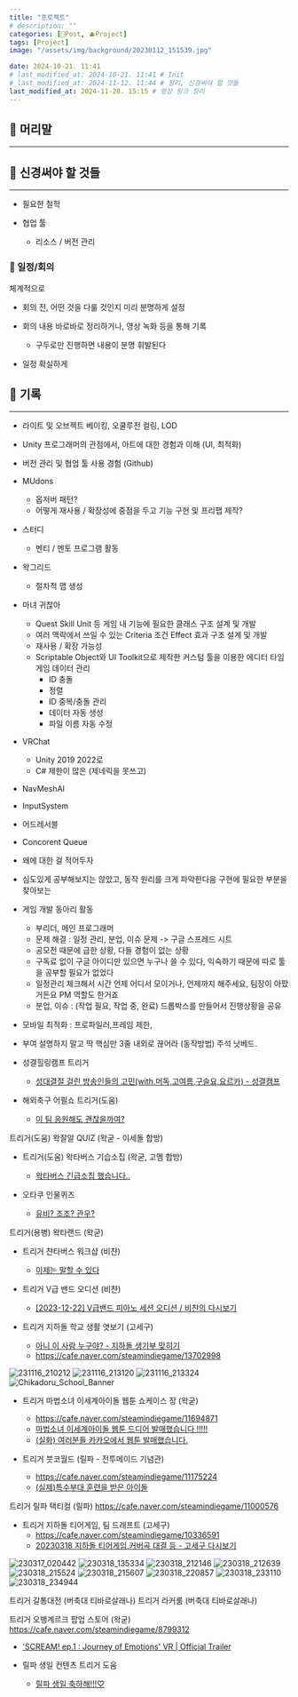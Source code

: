 ```yaml
---
title: "프로젝트"
# description: ""
categories: [📀Post, 🫐Project]
tags: [Project]
image: "/assets/img/background/20230112_151539.jpg"

date: 2024-10-21. 11:41
# last_modified_at: 2024-10-21. 11:41 # Init
# last_modified_at: 2024-11-12. 11:44 # 정리, 신경써야 할 것들
last_modified_at: 2024-11-28. 15:15 # 영상 링크 정리
---
```


## 📀 머리말

---

## 📀 신경써야 할 것들

---

- 필요한 철학

- 협업 툴
  - 리소스 / 버전 관리

### 🫧 일정/회의

체계적으로  

- 회의 전, 어떤 것을 다룰 것인지 미리 분명하게 설정
- 회의 내용 바로바로 정리하거나, 영상 녹화 등을 통해 기록
  - 구두로만 진행하면 내용이 분명 휘발된다

- 일정 확실하게

## 📀 기록

---

- 라이트 및 오브젝트 베이킹, 오쿨루전 컬링, LOD
- Unity 프로그래머의 관점에서, 아트에 대한 경험과 이해 (UI, 최적화)
- 버전 관리 및 협업 툴 사용 경험 (Github)

- MUdons
  - 옵저버 패턴?
  - 어떻게 재사용 / 확장성에 중점을 두고 기능 구현 및 프리팹 제작?

- 스터디
  - 멘티 / 멘토 프로그램 활동

- 왁그리드
  - 절차적 맵 생성

- 마녀 귀찮아
  - Quest Skill Unit 등 게임 내 기능에 필요한 클래스 구조 설계 및 개발
  - 여러 맥락에서 쓰일 수 있는 Criteria 조건 Effect 효과 구조 설계 및 개발
  - 재사용 / 확장 가능성
  - Scriptable Object와 UI Toolkit으로 제작한 커스텀 툴을 이용한 에디터 타임 게임 데이터 관리
    - ID 충돌
    - 정렬
    - ID 중복/충돌 관리
    - 데이터 자동 생성
    - 파일 이름 자동 수정

- VRChat
  - Unity 2019 2022로
  - C# 제한이 많은 (제네릭을 못쓰고)

- NavMeshAI
- InputSystem
- 어드레서블

- Concorent Queue
- 왜에 대한 걸 적어두자

- 심도있게 공부해보지는 않았고, 동작 원리를 크게 파악한다음 구현에 필요한 부분을 찾아보는

- 게임 개발 동아리 활동
  - 부리더, 메인 프로그래머
  - 문제 해결 : 일정 관리, 분업, 이슈 문제 -> 구글 스프레드 시트
  - 공모전 때문에 급한 상황, 다들 경험이 없는 상황
  - 구독료 없이 구글 아이디만 있으면 누구나 쓸 수 있다, 익숙하기 때문에 따로 툴을 공부할 필요가 없었다
  - 일정관리 체크해서 시간 언제 어디서 모이거나, 언제까지 해주세요, 팀장이 아팠거든요 PM 역할도 한거죠
  - 분업, 이슈 : (작업 필요, 작업 중, 완료) 드롭박스를 만들어서 진행상황을 공유

- 모바일 최적화 : 프로파일러,프레임 제한,
- 부여 설명하지 말고 딱 핵심만 3줄 내외로 끊어라 (동작방법) 주석 낫베드.

- 성결힐링캠프 트리거
  - [성대결절 걸린 방송인들의 고민(with.머독,고여름,구슬요,요르카) - 성결캠프](https://youtu.be/acmT3rMobe8)

- 해외축구 어필쇼 트리거(도움)
  - [이 팀 응원해도 괜찮을까여?](https://youtu.be/1UO4wj9-vr4)

트리거(도움) 왁잘알 QUIZ (왁굳 - 이세돌 합방)

- 트리거(도움) 왁타버스 기습소집 (왁굳, 고멤 합방)
  - [왁타버스 긴급소집 했습니다..](https://youtu.be/ZYfoKinHfmc)

- 오타쿠 인물퀴즈
  - [유비? 조조? 관우?](https://youtu.be/CgtL6Siffz8)

트리거(용병) 왁타랜드 (왁굳)

- 트리거 챤타버스 워크샵 (비챤)
  - [이제는 말할 수 있다](https://youtu.be/Vp4adL61R7k)

- 트리거 V급 밴드 오디션 (비챤)
  - [[2023-12-22] V급밴드 피아노 세션 오디션 / 비챤의 다시보기](https://youtu.be/yBHN6MSzATI)

- 트리거 지하돌 학교 생활 엿보기 (고세구)
  - [아니 이 사람 누구야? - 지하돌 생기부 맞히기](https://youtu.be/OJLy2F2h5R8)
  - <https://cafe.naver.com/steamindiegame/13702998>

![231116_210212](/assets/project/Chikadoru_School/231116_210212.png)
![231116_213120](/assets/project/Chikadoru_School/231116_213120.png)
![231116_213324](/assets/project/Chikadoru_School/231116_213324.png)
![Chikadoru_School_Banner](/assets/project/Chikadoru_School/Chikadoru_School_Banner.png)

- 트리거 마법소녀 이세계아이돌 웹툰 쇼케이스 장 (왁굳)
  - <https://cafe.naver.com/steamindiegame/11694871>
  - [마법소녀 이세계아이돌 웹툰 드디어 발매했습니다 !!!!!](https://youtu.be/Z6ImTIMxXj8?si=OCHGQYYHWNY7OyhV)
  - [(실화) 여러분들 카카오에서 웹툰 발매했습니다.](https://youtu.be/BRHlzxOgbdU?si=pA8o8H2_xgreb36C)

- 트리거 붓코월드 (릴파 - 전투메이드 기념관)
  - <https://cafe.naver.com/steamindiegame/11175224>
  - [(실제)특수부대 훈련을 받은 아이돌](https://youtu.be/BmDMlUATT8w?si=nFx6YezDH6c547Y-)

트리거 릴파 택티컬 (릴파)
<https://cafe.naver.com/steamindiegame/11000576>

- 트리거 지하돌 티어게임, 팀 드래프트 (고세구)
  - <https://cafe.naver.com/steamindiegame/10336591>
  - [20230318 지하돌 티어게임,커버곡 대결 등 - 고세구 다시보기](https://youtu.be/TvXlu_quHj8?si=tX-sGZPmf3kqMOeJ)

![230317_020442](/assets/project/Chikadoru_Tier_Game/230317_020442.png)
![230318_135334](/assets/project/Chikadoru_Tier_Game/230318_135334.png)
![230318_212146](/assets/project/Chikadoru_Tier_Game/230318_212146.png)
![230318_212639](/assets/project/Chikadoru_Tier_Game/230318_212639.png)
![230318_215524](/assets/project/Chikadoru_Tier_Game/230318_215524.png)
![230318_215607](/assets/project/Chikadoru_Tier_Game/230318_215607.png)
![230318_220857](/assets/project/Chikadoru_Tier_Game/230318_220857.png)
![230318_233110](/assets/project/Chikadoru_Tier_Game/230318_233110.png)
![230318_234944](/assets/project/Chikadoru_Tier_Game/230318_234944.png)

트리거 갈통대전 (버축대 티바로살래나)
트리거 라커룸 (버축대 티바로살래나)

트리거 오뱅계르크 팝업 스토어 (왁굳)
<https://cafe.naver.com/steamindiegame/8799312>

- ['SCREAM! ep.1 : Journey of Emotions' VR | Official Trailer](https://youtu.be/VQxPKTFb0es?si=kdH8oTsecyn1Cx-U)

- 릴파 생일 컨텐츠 트리거 도움
  - [릴파 생일 축하해!!!♡](https://youtu.be/phUEdgc4SVs?si=sIybzDLAHYGIQkr1)
